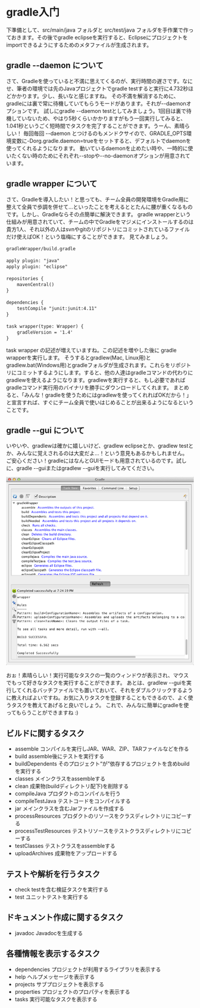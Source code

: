 # gradle入门

下準備として、src/main/java フォルダと src/test/java フォルダを手作業で作っておきます。その後でgradle eclipseを実行すると、Eclipseにプロジェクトをimportできるようにするためのメタファイルが生成されます。

## gradle --daemon について

さて、Gradleを使っていると不満に思えてくるのが、実行時間の遅さです。なにせ、筆者の環境では先のJavaプロジェクトでgradle testすると実行に4.732秒ほどかかります。少し、長いなと感じますね。
その不満を解消するために、gradleには裏で常に待機していてもらうモードがあります。それが--daemonオプションです。
 試しにgradle --daemon testとしてみましょう。1回目は裏で待機していないため、やはり5秒くらいかかりますがもう一回実行してみると、1.041秒というごく短時間でタスクを完了することができます。うーん、素晴らしい！
 毎回毎回 --daemon とつけるのもメンドクサイので、GRADLE_OPTS環境変数に-Dorg.gradle.daemon=trueをセットすると、デフォルトでdaemonを使ってくれるようになります。
 動いているdaemonを止めたい時や、一時的に使いたくない時のためにそれぞれ--stopや--no-daemonオプションが用意されています。

## gradle wrapper について

さて、Gradleを導入したい！と思っても、チーム全員の開発環境をGradle用に整えて全員で歩調を併せて…といったことを考えるととたんに腰が重くなるものです。しかし、Gradleならその点簡単に解決できます。
gradle wrapperという仕組みが用意されていて、チームの中でGradleをマジメにインストールするのは貴方1人、それ以外の人はsvnやgitのリポジトリにコミットされているファイルだけ使えばOK！という塩梅にすることができます。
 見てみましょう。

```
gradleWrapper/build.gradle
 
apply plugin: "java"
apply plugin: "eclipse"

repositories {
    mavenCentral()
}

dependencies {
    testCompile "junit:junit:4.11" 
}

task wrapper(type: Wrapper) {
    gradleVersion = '1.4'
}
```

task wrapper の記述が増えていますね。この記述を増やした後に gradle wrapperを実行します。
そうするとgradlew(Mac, Linux用)とgradlew.bat(Windows用)とgradleフォルダが生成されます。これらをリポジトリにコミットするようにします。すると、他の人達はgradleコマンドの代わりにgradlewを使えるようになります。gradlewを実行すると、もし必要であればgradleコマンド実行用のバイナリを勝手にダウンロードしてくれます。
まとめると、「みんな！gradleを使うためにはgradlewを使ってくれればOKだから！」と宣言すれば、すぐにチーム全員で使いはじめることが出来るようになるということです。


## gradle --gui について

いやいや、gradlewは確かに嬉しいけど、gradlew eclipseとか、gradlew testとか、みんなに覚えされるのは大変だよ…！という意見もあるかもしれません。
ご安心ください！gradleにはなんとGUIモードも用意されているのです。試しに、gradle --guiまたはgradlew --guiを実行してみてください。

 
![GradleのGUI](./images/gradle-gui.png "GradleのGUI") 


おぉ！素晴らしい！実行可能なタスクの一覧のウィンドウが表示され、マウスでもって好きなタスクを実行することができます。
あとは、gradlew --guiを実行してくれるバッチファイルでも置いておいて、それをダブルクリックするように教えればよいですね。お気に入りタスクを登録することもできるので、よく使うタスクを教えてあげると良いでしょう。
これで、みんなに簡単にgradleを使ってもらうことができますね :)

## ビルドに関するタスク
* assemble コンパイルを実行しJAR、WAR、ZIP、TARファイルなどを作る 
* build assemble後にテストを実行する 
* buildDependents そのプロジェクト“が”依存するプロジェクトを含めbuildを実行する 
* classes メインクラスをassembleする 
* clean 成果物(buildディレクトリ配下)を削除する 
* compileJava プロダクトのコンパイルを行う 
* compileTestJava テストコードをコンパイルする 
* jar メインクラスを含むJarファイルを作成する 
* processResources プロダクトのリソースをクラスディレクトリにコピーする 
* processTestResources テストリソースをテストクラスディレクトリにコピーする 
* testClasses テストクラスをassembleする 
* uploadArchives 成果物をアップロードする 

## テストや解析を行うタスク
* check testを含む検証タスクを実行する 
* test ユニットテストを実行する 

## ドキュメント作成に関するタスク
* javadoc Javadocを生成する 

## 各種情報を表示するタスク
* dependencies プロジェクトが利用するライブラリを表示する 
* help ヘルプメッセージを表示する 
* projects サブプロジェクトを表示する 
* properties プロジェクトのプロパティを表示する 
* tasks 実行可能なタスクを表示する 
